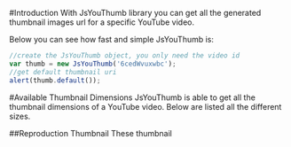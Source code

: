 #Introduction
With JsYouThumb library you can get all the generated thumbnail images url for a specific YouTube video.

Below you can see how fast and simple JsYouThumb is:
```javascript
//create the JsYouThumb object, you only need the video id
var thumb = new JsYouThumb('6cedWvuxwbc');
//get default thumbnail uri
alert(thumb.default());
```


#Available Thumbnail Dimensions
JsYouThumb is able to get all the thumbnail dimensions of a YouTube video. Below are listed all the different sizes.

##Reproduction Thumbnail
These thumbnail 
